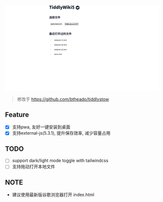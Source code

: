 ![snapshot](./snapshot.svg)

> 修改于 https://github.com/btheado/tiddlystow

<!-- > 使用 fileapi -->
<!-- > https://developer.mozilla.org/en-US/docs/Web/API/Window/showOpenFilePicker -->
## Feature

- [x] 支持pwa, 友好一键安装到桌面
- [x] 支持external-js(5.3.1), 提升保存效率, 减少容量占用

## TODO

- [ ] support dark/light mode toggle with tailwindcss
- [ ] 支持拖动打开本地文件

## NOTE

- 建议使用最新版谷歌浏览器打开 index.html
